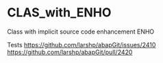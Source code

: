 # CLAS_with_ENHO
Class with implicit source code enhancement ENHO

Tests
https://github.com/larshp/abapGit/issues/2410
https://github.com/larshp/abapGit/pull/2420
